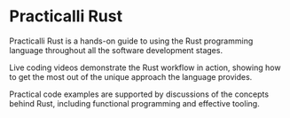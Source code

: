 # Practicalli Rust

Practicalli Rust is a hands-on guide to using the Rust programming language throughout all the software development stages.

Live coding videos demonstrate the Rust workflow in action, showing how to get the most out of the unique approach the language provides.

Practical code examples are supported by discussions of the concepts behind Rust, including functional programming and effective tooling.
